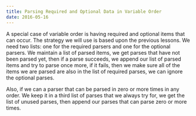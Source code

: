 ```yaml
---
title: Parsing Required and Optional Data in Variable Order
date: 2016-05-16
---
```


A special case of variable order is having required and optional items that can occur. The strategy we will use is based upon the previous lessons. We need two lists: one for the required parsers and one for the optional parsers. We maintain a list of parsed items, we get parses that have not been parsed yet, then if a parse succeeds, we append our list of parsed items and try to parse once more, if it fails, then we make sure all of the items we are parsed are also in the list of required parses, we can ignore the optional parses.

Also, if we can a parser that can be parsed in zero or more times in any order. We keep it in a third list of parses that we always try for, we get the list of unused parses, then append our parses that can parse zero or more times.
